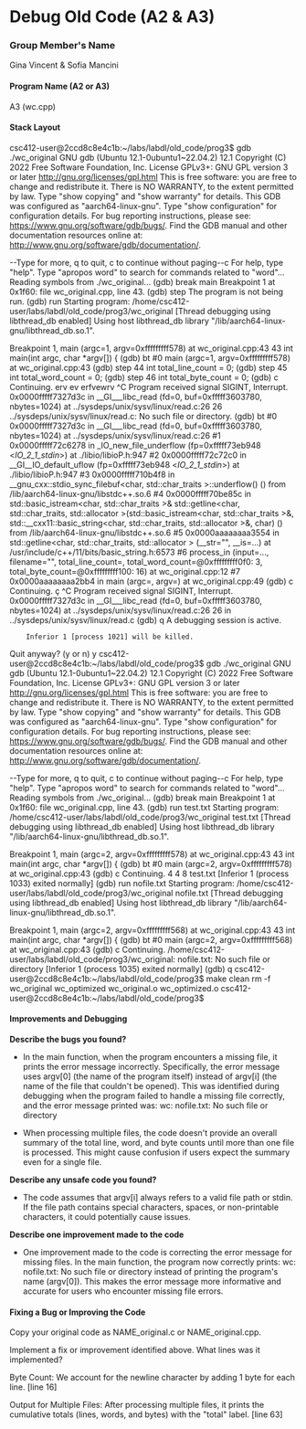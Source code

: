 # Debug Old Code (A2 & A3)

### Group Member's Name

Gina Vincent & Sofia Mancini

#### Program Name (A2 or A3)

A3 (wc.cpp)

#### Stack Layout

csc412-user@2ccd8c8e4c1b:~/labs/labdl/old_code/prog3$ gdb ./wc_original
GNU gdb (Ubuntu 12.1-0ubuntu1~22.04.2) 12.1
Copyright (C) 2022 Free Software Foundation, Inc.
License GPLv3+: GNU GPL version 3 or later <http://gnu.org/licenses/gpl.html>
This is free software: you are free to change and redistribute it.
There is NO WARRANTY, to the extent permitted by law.
Type "show copying" and "show warranty" for details.
This GDB was configured as "aarch64-linux-gnu".
Type "show configuration" for configuration details.
For bug reporting instructions, please see:
<https://www.gnu.org/software/gdb/bugs/>.
Find the GDB manual and other documentation resources online at:
    <http://www.gnu.org/software/gdb/documentation/>.

--Type <RET> for more, q to quit, c to continue without paging--c
For help, type "help".
Type "apropos word" to search for commands related to "word"...
Reading symbols from ./wc_original...
(gdb) break main
Breakpoint 1 at 0x1f60: file wc_original.cpp, line 43.
(gdb) step
The program is not being run.
(gdb) run
Starting program: /home/csc412-user/labs/labdl/old_code/prog3/wc_original 
[Thread debugging using libthread_db enabled]
Using host libthread_db library "/lib/aarch64-linux-gnu/libthread_db.so.1".

Breakpoint 1, main (argc=1, argv=0xfffffffff578) at wc_original.cpp:43
43      int main(int argc, char *argv[]) {
(gdb) bt
#0  main (argc=1, argv=0xfffffffff578) at wc_original.cpp:43
(gdb) step
44          int total_line_count = 0;
(gdb) step
45          int total_word_count = 0;
(gdb) step
46          int total_byte_count = 0;
(gdb) c
Continuing.
erv
ev
erfvewrv
^C
Program received signal SIGINT, Interrupt.
0x0000fffff7327d3c in __GI___libc_read (fd=0, buf=0xfffff3603780, nbytes=1024) at ../sysdeps/unix/sysv/linux/read.c:26
26      ../sysdeps/unix/sysv/linux/read.c: No such file or directory.
(gdb) bt
#0  0x0000fffff7327d3c in __GI___libc_read (fd=0, buf=0xfffff3603780, nbytes=1024) at ../sysdeps/unix/sysv/linux/read.c:26
#1  0x0000fffff72c6278 in _IO_new_file_underflow (fp=0xfffff73eb948 <_IO_2_1_stdin_>) at ./libio/libioP.h:947
#2  0x0000fffff72c72c0 in __GI__IO_default_uflow (fp=0xfffff73eb948 <_IO_2_1_stdin_>) at ./libio/libioP.h:947
#3  0x0000fffff710b4f8 in __gnu_cxx::stdio_sync_filebuf<char, std::char_traits<char> >::underflow() () from /lib/aarch64-linux-gnu/libstdc++.so.6
#4  0x0000fffff70be85c in std::basic_istream<char, std::char_traits<char> >& std::getline<char, std::char_traits<char>, std::allocator<char> >(std::basic_istream<char, std::char_traits<char> >&, std::__cxx11::basic_string<char, std::char_traits<char>, std::allocator<char> >&, char) () from /lib/aarch64-linux-gnu/libstdc++.so.6
#5  0x0000aaaaaaaa3554 in std::getline<char, std::char_traits<char>, std::allocator<char> > (__str="", __is=...) at /usr/include/c++/11/bits/basic_string.h:6573
#6  process_in (input=..., filename="", total_line_count=<optimized out>, total_word_count=@0xfffffffff0f0: 3, total_byte_count=@0xfffffffff100: 16)
    at wc_original.cpp:12
#7  0x0000aaaaaaaa2bb4 in main (argc=<optimized out>, argv=<optimized out>) at wc_original.cpp:49
(gdb) c
Continuing.
ç
^C
Program received signal SIGINT, Interrupt.
0x0000fffff7327d3c in __GI___libc_read (fd=0, buf=0xfffff3603780, nbytes=1024) at ../sysdeps/unix/sysv/linux/read.c:26
26      in ../sysdeps/unix/sysv/linux/read.c
(gdb) q
A debugging session is active.

        Inferior 1 [process 1021] will be killed.

Quit anyway? (y or n) y
csc412-user@2ccd8c8e4c1b:~/labs/labdl/old_code/prog3$ gdb ./wc_original
GNU gdb (Ubuntu 12.1-0ubuntu1~22.04.2) 12.1
Copyright (C) 2022 Free Software Foundation, Inc.
License GPLv3+: GNU GPL version 3 or later <http://gnu.org/licenses/gpl.html>
This is free software: you are free to change and redistribute it.
There is NO WARRANTY, to the extent permitted by law.
Type "show copying" and "show warranty" for details.
This GDB was configured as "aarch64-linux-gnu".
Type "show configuration" for configuration details.
For bug reporting instructions, please see:
<https://www.gnu.org/software/gdb/bugs/>.
Find the GDB manual and other documentation resources online at:
    <http://www.gnu.org/software/gdb/documentation/>.

--Type <RET> for more, q to quit, c to continue without paging--c
For help, type "help".
Type "apropos word" to search for commands related to "word"...
Reading symbols from ./wc_original...
(gdb) break main
Breakpoint 1 at 0x1f60: file wc_original.cpp, line 43.
(gdb) run test.txt
Starting program: /home/csc412-user/labs/labdl/old_code/prog3/wc_original test.txt
[Thread debugging using libthread_db enabled]
Using host libthread_db library "/lib/aarch64-linux-gnu/libthread_db.so.1".

Breakpoint 1, main (argc=2, argv=0xfffffffff578) at wc_original.cpp:43
43      int main(int argc, char *argv[]) {
(gdb) bt
#0  main (argc=2, argv=0xfffffffff578) at wc_original.cpp:43
(gdb) c
Continuing.
4 4 8 test.txt
[Inferior 1 (process 1033) exited normally]
(gdb) run nofile.txt
Starting program: /home/csc412-user/labs/labdl/old_code/prog3/wc_original nofile.txt
[Thread debugging using libthread_db enabled]
Using host libthread_db library "/lib/aarch64-linux-gnu/libthread_db.so.1".

Breakpoint 1, main (argc=2, argv=0xfffffffff568) at wc_original.cpp:43
43      int main(int argc, char *argv[]) {
(gdb) bt
#0  main (argc=2, argv=0xfffffffff568) at wc_original.cpp:43
(gdb) c
Continuing.
/home/csc412-user/labs/labdl/old_code/prog3/wc_original: nofile.txt: No such file or directory
[Inferior 1 (process 1035) exited normally]
(gdb) q
csc412-user@2ccd8c8e4c1b:~/labs/labdl/old_code/prog3$ make clean
rm -f wc_original wc_optimized wc_original.o wc_optimized.o
csc412-user@2ccd8c8e4c1b:~/labs/labdl/old_code/prog3$ 


#### Improvements and Debugging

**Describe the bugs you found?**

- In the main function, when the program encounters a missing file, it prints the error message incorrectly. Specifically, the error message uses argv[0] (the name of the program itself) instead of argv[i] (the name of the file that couldn't be opened). This was identified during debugging when the program failed to handle a missing file correctly, and the error message printed was: wc: nofile.txt: No such file or directory

- When processing multiple files, the code doesn't provide an overall summary of the total line, word, and byte counts until more than one file is processed. This might cause confusion if users expect the summary even for a single file.


**Describe any unsafe code you found?**

- The code assumes that argv[i] always refers to a valid file path or stdin. If the file path contains special characters, spaces, or non-printable characters, it could potentially cause issues.

**Describe one improvement made to the code**

- One improvement made to the code is correcting the error message for missing files. In the main function, the program now correctly prints:
wc: nofile.txt: No such file or directory
instead of printing the program's name (argv[0]). This makes the error message more informative and accurate for users who encounter missing file errors.

#### Fixing a Bug or Improving the Code

Copy your original code as NAME_original.c or NAME_original.cpp.

Implement a fix or improvement identified above. What lines was it implemented?

Byte Count: We account for the newline character by adding 1 byte for each line. [line 16]

Output for Multiple Files: After processing multiple files, it prints the cumulative totals (lines, words, and bytes) with the "total" label. [line 63]

